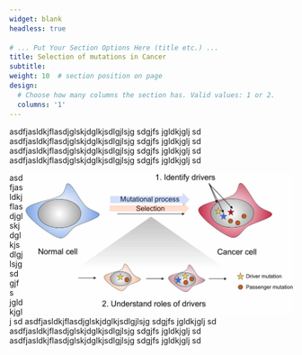 ```yaml
---
widget: blank
headless: true

# ... Put Your Section Options Here (title etc.) ...
title: Selection of mutations in Cancer
subtitle:
weight: 10  # section position on page
design:
  # Choose how many columns the section has. Valid values: 1 or 2.
  columns: '1'
---
```


asdfjasldkjflasdjglskjdglkjsdlgjlsjg sdgjfs jgldkjglj sd
asdfjasldkjflasdjglskjdglkjsdlgjlsjg sdgjfs jgldkjglj sd
asdfjasldkjflasdjglskjdglkjsdlgjlsjg sdgjfs jgldkjglj sd
asdfjasldkjflasdjglskjdglkjsdlgjlsjg sdgjfs jgldkjglj sd

<img align="right" width="480" height="250" caption="temp" src="cancer_selection.jpg">

asdfjasldkjflasdjglskjdglkjsdlgjlsjg sdgjfs jgldkjglj sd
asdfjasldkjflasdjglskjdglkjsdlgjlsjg sdgjfs jgldkjglj sd
asdfjasldkjflasdjglskjdglkjsdlgjlsjg sdgjfs jgldkjglj sd
asdfjasldkjflasdjglskjdglkjsdlgjlsjg sdgjfs jgldkjglj sd
